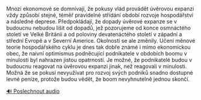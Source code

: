 
Mnozí ekonomové se domnívají, že pokusy vlád provádět úvěrovou expanzi vždy způsobí stejné, téměř pravidelné střídání období rozvoje hospodářství a následné deprese. Předpokládají, že dopady úvěrové expanze se v budoucnu nebudou lišit od dopadů, jež pozorujeme od konce osmnáctého století ve Velké Británii a od poloviny devatenáctého století v západní a střední Evropě a v Severní Americe. Okolnosti se ale změnily. Učení měnové teorie hospodářského cyklu je dnes tak dobře známé i mimo ekonomickou obec, že naivní optimismus podněcující podnikatele v obdobích boomu v minulosti byl nahrazen jistou opatrností. Je možné, že podnikatelé budou v budoucnu reagovat na úvěrovou expanzi jinak, než reagovali v minulosti. Možná že se pokusí nevyužívat pro rozvoj svých podniků snadno dostupné levné peníze, protože budou vědět, že boom nevyhnutelně jednou skončí.

[🔊 Poslechnout audio](/data/7-paragraphs/audio/chapter_158/para_006-Mnoz-ekonomov-se-domnvaj-e-pokusy-vld-prov.mp3)
